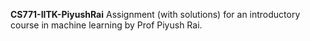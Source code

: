 **CS771-IITK-PiyushRai**
Assignment (with solutions) for an introductory course in machine learning by Prof Piyush Rai.

